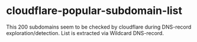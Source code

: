 # cloudflare-popular-subdomain-list

This 200 subdomains seem to be checked by cloudflare during DNS-record exploration/detection. List is extracted via Wildcard DNS-record.
